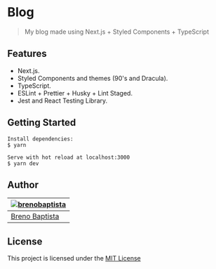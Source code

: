 # Blog

> My blog made using Next.js + Styled Components + TypeScript

## Features

- Next.js.
- Styled Components and themes (90's and Dracula).
- TypeScript.
- ESLint + Prettier + Husky + Lint Staged.
- Jest and React Testing Library.

## Getting Started

```
Install dependencies:
$ yarn

Serve with hot reload at localhost:3000
$ yarn dev
```

## Author

| [![brenobaptista](https://avatars1.githubusercontent.com/u/47641641?s=120&v=4)](https://github.com/brenobaptista) |
| ----------------------------------------------------------------------------------------------------------------- |
| [Breno Baptista](https://github.com/brenobaptista)                                                                |

## License

This project is licensed under the [MIT License](/LICENSE)
